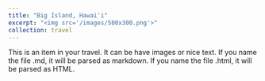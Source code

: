 ```yaml
---
title: "Big Island, Hawai'i"
excerpt: "<img src='/images/500x300.png'>"
collection: travel
---
```


This is an item in your travel. It can be have images or nice text. If you name the file .md, it will be parsed as markdown. If you name the file .html, it will be parsed as HTML. 
